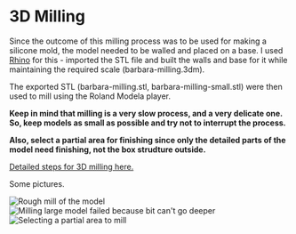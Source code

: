 3D Milling
============

Since the outcome of this milling process was to be used for making a silicone mold, the model needed to be walled and placed on a base. I used [Rhino](http://mac.rhino3d.com/) for this - imported the STL file and built the walls and base for it while maintaining the required scale (barbara-milling.3dm).

The exported STL (barbara-milling.stl, barbara-milling-small.stl) were then used to mill using the Roland Modela player.

**Keep in mind that milling is a very slow process, and a very delicate one. So, keep models as small as possible and try not to interrupt the process.**

**Also, select a partial area for finishing since only the detailed parts of the model need finishing, not the box strudture outside.**

[Detailed steps for 3D milling here.](http://fablab.aalto.fi/site/projects/3d-milling)

Some pictures.

![Rough mill of the model](http://farm8.staticflickr.com/7445/8720830230_546a0de715_b.jpg)
![Milling large model failed because bit can't go deeper](http://farm8.staticflickr.com/7364/8719706313_0af21bafb9_b.jpg)
![Selecting a partial area to mill]()